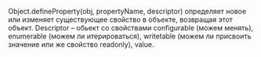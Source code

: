 Object.defineProperty(obj, propertyName, descriptor) определяет новое или изменяет существующее свойство в объекте, возвращая этот объект. Descriptor – обьект со свойствами configurable (можем менять), 
enumerable (можем ли итерироваться),
writetable (можем ли присвоить значение или же свойство readonly), 
value.
